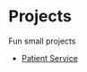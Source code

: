 # Projects

Fun small projects

- [Patient Service](https://github.com/wchan2/projects/tree/master/patients-svc)
